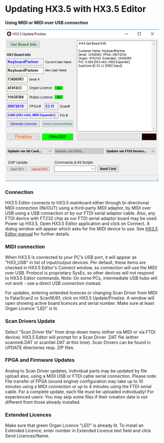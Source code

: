 # Updating HX3.5 with HX3.5 Editor

**Using MIDI or MIDI over USB connection**

![Finalize Window](Editor508_finalize.png)

### Connection

HX3.5 Editor connects to HX3.5 mainboard either through bi-directional MIDI 
connection (IN/OUT) using a third-party MIDI adaptor, by MIDI over USB using a 
USB connection or by our FTDI serial adaptor cable. Also, any FTDI device with 
FT232 chip as our FTDI serial adaptor board may be used. Power up HX3.5, Open 
HX3.5 Editor application and click on Connect. A dialog window will appear which 
asks for the MIDI device to use. 
See [HX3.5 Editor manual](http://wiki.keyboardpartner.de/index.php?title=HX3.5_Editor)
for further details.

### MIDI connection

When HX3.5 is connected to your PC's USB port, it will appear as "HX3_USB" in 
list of input/output devices. Per default, these items are checked in HX3.5 
Editor's Connect window, so connection will use the MIDI over USB. Protocol is 
proprietary SysEx, so other devices will not respond to HX3.5 Editor commands. 
Note: On some PCs, intermediate USB hubs will not work - use a direct USB 
connection instead.

For updates, entering extended licences or changing Scan Driver from MIDI to 
FatarScan2 or Scan16/61, click on HX3.5 Update/Finalize. A window will open 
showing active board licences and serial number. Make sure at least Organ 
Licence "LED" is lit.

### Scan Drivers Update

Select "Scan Driver file" from drop-down menu (either via MIDI or via FTDI 
device). HX3.5 Editor will prompt for a Scan Driver .DAT file (either 
scanmidi.DAT or scanfatr.DAT at this time). Scan Drivers can be found in UPDATE 
directories resp. ZIP files.

### FPGA and Firmware Updates

Analog to Scan Driver updates, individual parts may be updated by file upload 
also, using a MIDI USB or FTDI cable serial connection. Please note: File 
transfer of FPGA (sound engine) configuration may take up to 10 minutes using a 
MIDI connection or up to 4 minutes using the FTDI serial cable. For a complete 
update, each file must be uploaded individually! For experienced users: You may 
skip some files if their creation date is not different from those already 
installed.

### Extended Licences

Make sure that green Organ Licence "LED" is already lit. To install an Extended 
Licence, enter number in Extended Licence text field and click Send 
Licences/Name.

